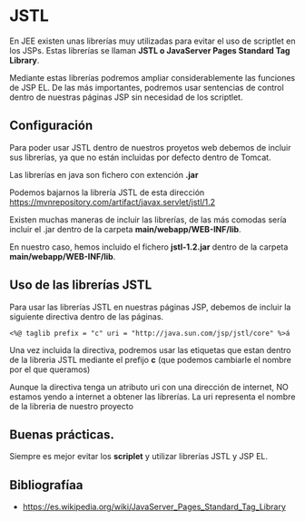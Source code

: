 # JSTL

En JEE existen unas librerías muy utilizadas para evitar el uso de scriptlet en los JSPs. Estas librerías se llaman **JSTL o JavaServer Pages Standard Tag Library**.

Mediante estas librerías podremos ampliar considerablemente las funciones de JSP EL. De las más importantes, podremos usar sentencias de control dentro de nuestras páginas JSP sin necesidad de los scriptlet.

## Configuración

Para poder usar JSTL dentro de nuestros proyetos web debemos de incluir sus librerías, ya que no están incluidas por defecto dentro de Tomcat.

Las librerías en java son fichero con extención **.jar**

Podemos bajarnos la librería JSTL de esta dirección <https://mvnrepository.com/artifact/javax.servlet/jstl/1.2>

Existen muchas maneras de incluir las librerías, de las más comodas sería incluir el .jar dentro de la carpeta **main/webapp/WEB-INF/lib**.

En nuestro caso, hemos incluido el fichero **jstl-1.2.jar** dentro de la carpeta **main/webapp/WEB-INF/lib**. 

## Uso de las librerías JSTL

Para usar las librerías JSTL en nuestras páginas JSP, debemos de incluir la siguiente directiva dentro de las páginas.

	<%@ taglib prefix = "c" uri = "http://java.sun.com/jsp/jstl/core" %>á

Una vez incluida la directiva, podremos usar las etiquetas que estan dentro de la libreria JSTL mediante el prefijo **c** (que podemos cambiarle el nombre por el que queramos)

Aunque la directiva tenga un atributo uri con una dirección de internet, NO estamos yendo a internet a obtener las librerías. La uri representa el nombre de la libreria de nuestro proyecto

## Buenas prácticas.

Siempre es mejor evitar los **scriplet** y utilizar librerías JSTL y JSP EL.

## Bibliografíaa

- <https://es.wikipedia.org/wiki/JavaServer_Pages_Standard_Tag_Library>